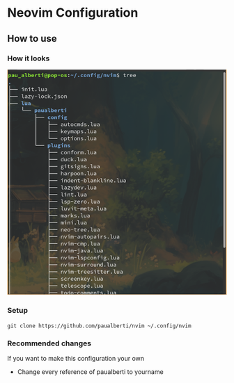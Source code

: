 # Neovim Configuration
## How to use
### How it looks
![Alt text](neovim-config-structure.png)
### Setup
```
git clone https://github.com/paualberti/nvim ~/.config/nvim
```
### Recommended changes
If you want to make this configuration your own
* Change every reference of paualberti to yourname
